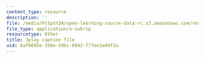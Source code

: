 ```yaml
---
content_type: resource
description: ''
file: /media/https%3A/open-learning-course-data-rc.s3.amazonaws.com/res-6-012-introduction-to-probability-spring-2018/6af0695e356e59bc8942f77ee1e84f2a_K2Tlj27nkjs.vtt
file_type: application/x-subrip
resourcetype: Other
title: 3play caption file
uid: 6af0695e-356e-59bc-8942-f77ee1e84f2a
---
```

